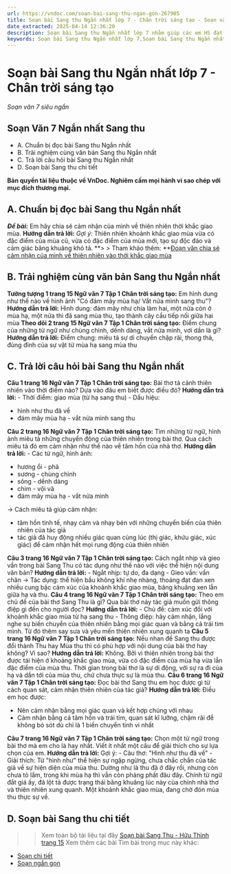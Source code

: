 ```yaml
---
url: https://vndoc.com/soan-bai-sang-thu-ngan-gon-267905
title: Soạn bài Sang thu Ngắn nhất lớp 7 - Chân trời sáng tạo - Soạn văn 7 siêu ngắn - VnDoc.com
date_extracted: 2025-04-14 12:36:20
description: Soạn bài Sang thu Ngắn nhất lớp 7 nhằm giúp các em HS đạt kết quả tốt trong quá trình làm bài tập và học tập môn Ngữ văn lớp 7 sách Chân trời sáng tạo.
keywords: Soạn bài Sang thu Ngắn nhất lớp 7,Soạn bài Sang thu Ngắn nhất,Soạn Văn 7 Sang thu Ngắn nhất,Soạn bài Sang Thu,Soạn bài Sang Thu Hữu Thỉnh,Soạn Sang Thu,Soạn văn 7 Sang Thu,Soạn Ngữ văn 7 Sang Thu,Soạn bài Sang Thu lớp 7,Soạn Sang Thu lớp 7,Soạn văn Sang Thu,Sang Thu trang 15,Soạn bài Sang Thu trang 15,Sang Thu Hữu Thỉnh,ngữ văn 7 chân trời sáng tạo,soạn văn 7 chân trời sáng tạo,văn 7 chân trời sáng tạo,soạn văn 7,ngữ văn 7,văn 7,soan van 7
---
```


# Soạn bài Sang thu Ngắn nhất lớp 7 - Chân trời sáng tạo
 _Soạn văn 7 siêu ngắn_
## **Soạn Văn 7 Ngắn nhất Sang thu**
  * A. Chuẩn bị đọc bài Sang thu Ngắn nhất
  * B. Trải nghiệm cùng văn bản Sang thu Ngắn nhất
  * C. Trả lời câu hỏi bài Sang thu Ngắn nhất
  * D. Soạn bài Sang thu chi tiết

**Bản quyền tài liệu thuộc về VnDoc. Nghiêm cấm mọi hành vi sao chép với mục đích thương mại.**
## **A. Chuẩn bị đọc bài Sang thu Ngắn nhất**
 _**Đề bài:**_ Em hãy chia sẻ cảm nhận của mình về thiên nhiên thời khắc giao mùa.
**Hướng dẫn trả lời:**
_Gợi ý:_
Thiên nhiên khoảnh khắc giao mùa vừa có đặc điểm của mùa cũ, vừa có đặc điểm của mùa mới, tạo sự độc đáo và cảm giác bâng khuâng khó tả.
**> > Tham khảo thêm: **[Đoạn văn chia sẻ cảm nhận của mình về thiên nhiên vào thời khắc giao mùa](<https://vndoc.com/em-hay-chia-se-cam-nhan-cua-minh-ve-thien-nhien-vao-thoi-khac-giao-mua-272275>)
## **B. Trải nghiệm cùng văn bản Sang thu Ngắn nhất**
**Tưởng tượng 1 trang 15 Ngữ văn 7 Tập 1 Chân trời sáng tạo:** Em hình dung như thế nào về hình ảnh "Có đám mây mùa hạ/ Vắt nửa mình sang thu"?
**Hướng dẫn trả lời:**
Hình dung: đám mây như chia làm hai, một nửa còn ở mùa hạ, một nửa thì đã sang mùa thu, tạo thành cây cầu tiếp nối giữa hai mùa
**Theo dõi 2 trang 15 Ngữ văn 7 Tập 1 Chân trời sáng tạo:** Điểm chung của những từ ngữ như chùng chình, dềnh dàng, vắt nửa mình, vơi dần là gì?
**Hướng dẫn trả lời:**
Điểm chung: miêu tả sự di chuyển chập rãi, thong thả, đủng đỉnh của sự vật từ mùa hạ sang mùa thu
## **C. Trả lời câu hỏi bài Sang thu Ngắn nhất**
**Câu 1 trang 16 Ngữ văn 7 Tập 1 Chân trời sáng tạo:** Bài thơ tả cảnh thiên nhiên vào thời điểm nào? Dựa vào đâu em biết được điều đó?
**Hướng dẫn trả lời:**
\- Thời điểm: giao mùa \(từ hạ sang thu\)
\- Dấu hiệu:
  * hình như thu đã về
  * đám mây mùa hạ - vắt nửa mình sang thu

**Câu 2 trang 16 Ngữ văn 7 Tập 1 Chân trời sáng tạo:** Tìm những từ ngữ, hình ảnh miêu tả những chuyển động của thiên nhiên trong bài thơ. Qua cách miêu tả đó em cảm nhận như thế nào về tâm hồn của nhà thơ.
**Hướng dẫn trả lời:**
\- Các từ ngữ, hình ảnh:
  * hương ổi - phả
  * sương - chùng chình
  * sông - dềnh dàng
  * chim - vội vã
  * đám mây mùa hạ - vắt nửa mình

→ Cách miêu tả giúp cảm nhận:
  * tâm hồn tinh tế, nhạy cảm và nhạy bén với những chuyển biến của thiên nhiên của tác giả
  * tác giả đã huy động nhiều giác quan cùng lúc \(thị giác, khứu giác, xúc giác\) để cảm nhận hết mọi rung động của thiên nhiên

**Câu 3 trang 16 Ngữ văn 7 Tập 1 Chân trời sáng tạo:** Cách ngắt nhịp và gieo vần trong bài Sang Thu có tác dụng như thế nào với việc thể hiện nội dung văn bản?
**Hướng dẫn trả lời:**
\- Ngắt nhịp: tự do, đa dạng
\- Gieo vần: vần chân
→ Tác dụng: thể hiện bầu không khí nhẹ nhàng, thoáng đạt đan xen nhiều cung bậc cảm xúc của khoảnh khắc giao mùa, bâng khuâng xen lẫn giữa hạ và thu.
**Câu 4 trang 16 Ngữ văn 7 Tập 1 Chân trời sáng tạo:** Theo em chủ đề của bài thơ Sang Thu là gì? Qua bài thơ này tác giả muốn gửi thông điệp gì đến cho người đọc?
**Hướng dẫn trả lời:**
\- Chủ đề: cảm xúc đối với khoảnh khắc giao mùa từ hạ sang thu
\- Thông điệp: hãy cảm nhận, lắng nghe sự biến chuyển của thiên nhiên bằng mọi giác quan và bằng cả trái tim mình. Từ đó thêm say sưa và yêu mến thiên nhiên xung quanh ta
**Câu 5 trang 16 Ngữ văn 7 Tập 1 Chân trời sáng tạo:** Nếu nhan đề Sang thu được đổi thành Thu hay Mùa thu thì có phù hợp với nội dung của bài thơ hay không? Vì sao?
**Hướng dẫn trả lời:**
Không. Bởi vì thiên nhiên trong bài thơ được tái hiện ở khoảng khắc giao mùa, vừa có đặc điểm của mùa hạ vừa lẫn đặc điểm của mùa thu. Thời gian trong bài thơ là sự di động, với sự ra đi của hạ và dần tới của mùa thu, chứ chưa thực sự là mùa thu.
**Câu 6 trang 16 Ngữ văn 7 Tập 1 Chân trời sáng tạo:** Đọc bài thơ Sang thu em học được gì từ cách quan sát, cảm nhận thiên nhiên của tác giả?
**Hướng dẫn trả lời:**
Điều em học được:
  * Nên cảm nhận bằng mọi giác quan và kết hợp chúng với nhau
  * Cảm nhận bằng cả tâm hồn và trái tim, quan sát kĩ lưỡng, chậm rãi để không bỏ sót dù chỉ là 1 biến chuyển tinh vi nhất

**Câu 7 trang 16 Ngữ văn 7 Tập 1 Chân trời sáng tạo:** Chọn một từ ngữ trong bài thơ mà em cho là hay nhất. Viết ít nhất một câu để giải thích cho sự lựa chọn của em.
**Hướng dẫn trả lời:**
Gợi ý:
\- Câu thơ: "Hình như thu đã về"
\- Giải thích: Từ "hình như" thể hiện sự ngập ngừng, chưa chắc chắn của tác giả về sự hiện diện của mùa thu. Dường như là thu đã ở đây rồi, nhưng còn chưa tỏ lắm, trong khi mùa hạ thì vẫn còn phảng phất đâu đây. Chính từ ngữ đắt giá ấy, đã lột tả được trạng thái bâng khuâng lúc này của chính nhà thơ và thiên nhiên xung quanh. Một khoảnh khắc giao mùa, đang chờ đón mùa thu thực sự về.
## **D. Soạn bài Sang thu chi tiết**
>> Xem toàn bộ tài liệu tại đây [Soạn bài Sang Thu - Hữu Thỉnh trang 15](<https://vndoc.com/soan-bai-sang-thu-huu-thinh-267893>)
Xem thêm các bài Tìm bài trong mục này khác:
  * [Soạn chi tiết](</soan-bai-ong-mot-vu-hung-267916>)
  * [Soạn ngắn gọn](</soan-bai-ong-mot-vu-hung-ngan-gon-267917>)

